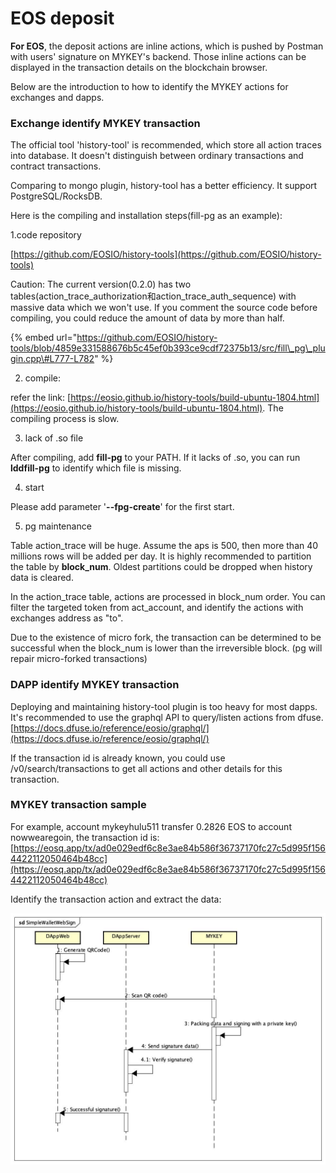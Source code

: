 # EOS deposit

**For EOS**, the deposit actions are inline actions, which is pushed by Postman with users' signature on MYKEY's backend. Those inline actions can be displayed in the transaction details on the blockchain browser.

Below are the introduction to how to identify the MYKEY actions for exchanges and dapps. 

### Exchange identify MYKEY transaction

The official tool 'history-tool' is recommended, which store all action traces into database. It doesn't distinguish between ordinary transactions and contract transactions.

Comparing to mongo plugin, history-tool has a better efficiency. It support PostgreSQL/RocksDB.

Here is the compiling and installation steps\(fill-pg as an example\):

1.code repository

[https://github.com/EOSIO/history-tools](https://github.com/EOSIO/history-tools)

Caution: The current version\(0.2.0\) has two tables\(action\_trace\_authorization和action\_trace\_auth\_sequence\) with massive data which we won't use. If you comment the source code before compiling, you could reduce the amount of data by more than half.

{% embed url="https://github.com/EOSIO/history-tools/blob/4859e331588676b5c45ef0b393ce9cdf72375b13/src/fill\_pg\_plugin.cpp\#L777-L782" %}

2. compile:

refer the link: [https://eosio.github.io/history-tools/build-ubuntu-1804.html](https://eosio.github.io/history-tools/build-ubuntu-1804.html).  The compiling process is slow.

3. lack of .so file

After compiling, add **fill-pg** to your PATH.  If it lacks of .so, you can run **lddfill-pg** to identify which file is missing.

4. start

Please add parameter '**--fpg-create**' for the first start.

5. pg maintenance

Table action\_trace will be huge. Assume the aps is 500, then more than 40 millions rows will be added per day. It is highly recommended to partition the table by **block\_num**.  Oldest partitions could be dropped when history data is cleared. 

In the action\_trace table, actions are processed in block\_num order. You can filter the targeted token from act\_account, and identify the actions with exchanges address as "to".

Due to the existence of micro fork, the transaction can be determined to be successful when the block\_num is lower than the irreversible block. \(pg will repair micro-forked transactions\)



### DAPP identify MYKEY transaction

Deploying and maintaining history-tool plugin is too heavy for most dapps. It's recommended to use the graphql API to query/listen actions from dfuse. [https://docs.dfuse.io/reference/eosio/graphql/](https://docs.dfuse.io/reference/eosio/graphql/)

If the transaction id is already known, you could use /v0/search/transactions to get all actions and other details for this transaction.

### MYKEY transaction sample

For example, account mykeyhulu511 transfer  0.2826 EOS to account nowwearegoin, the transaction id is: [https://eosq.app/tx/ad0e029edf6c8e3ae84b586f36737170fc27c5d995f1564422112050464b48cc](https://eosq.app/tx/ad0e029edf6c8e3ae84b586f36737170fc27c5d995f1564422112050464b48cc)

Identify the transaction action and extract the data:

![](../../.gitbook/assets/image%20%287%29.png)

